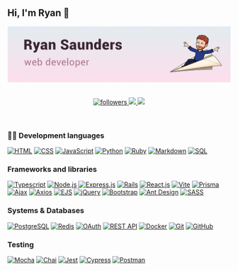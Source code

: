 ## Hi, I'm Ryan 👋

<!--
**RyanMSaunders/RyanMSaunders** is a ✨ _special_ ✨ repository because its `README.md` (this file) appears on your GitHub profile.

Here are some ideas to get you started:

- 🔭 I’m currently working on ...
- 🌱 I’m currently learning ...
- 👯 I’m looking to collaborate on ...
- 🤔 I’m looking for help with ...
- 💬 Ask me about ...
- 📫 How to reach me: ...
- 😄 Pronouns: ...
- ⚡ Fun fact: ...
-->



!["Ryan Saunders Banner"](./assets/github_professional_coverphoto_paperplane_withText.jpg)

<!-- <h3 align="left">
  Hi there <img src="https://media.giphy.com/media/hvRJCLFzcasrR4ia7z/giphy.gif" width="28">
</h3> -->

<!-- <h3 align="center"> 
   Hobbies:  🎸👨‍💻🎤, 
</h3> -->
<br/>
 <div align="center"> 
    <a href="https://github.com/RyanMSaunders">
      <img alt="followers" title="Follow me on Github" src="https://custom-icon-badges.herokuapp.com/github/followers/RyanMSaunders?color=236ad3&labelColor=1155ba&style=for-the-badge&logo=person-add&label=Follow&logoColor=white"/>
    </a>
    <a href = "mailto: ryan.s.maguire@gmail.com">
      <img src="https://img.shields.io/badge/-Gmail-%23333?style=for-the-badge&logo=gmail&logoColor=red" target="_blank">
    </a>
    <a href="https://www.linkedin.com/in/ryanmsaunders/" target="_blank">
      <img src="https://img.shields.io/badge/-LinkedIn-%230077B5?style=for-the-badge&logo=linkedin&logoColor=white" target="_blank">
    </a> 
  </div>
<br/>
<br/>


<h3 align="left">
  👨‍💻 Development languages
</h3>
<p align="left">
    <a href="#"><img alt="HTML" src="https://img.shields.io/badge/HTML-E34F26.svg?logo=html5&logoColor=white"></a>
    <a href="#"><img alt="CSS" src="https://img.shields.io/badge/CSS-1572B6.svg?logo=css3&logoColor=white"></a>
    <a href="#"><img alt="JavaScript" src="https://img.shields.io/badge/JavaScript-F7DF1E.svg?logo=javascript&logoColor=black"></a>
    <a href="#"><img alt="Python" src="https://img.shields.io/badge/Python-3776AB.svg?logo=python&logoColor=white"></a>
    <a href="#"><img alt="Ruby" src="https://img.shields.io/badge/Ruby-CC342D.svg?logo=ruby&logoColor=white"></a>
    <a href="#"><img alt="Markdown" src="https://img.shields.io/badge/Markdown-000000.svg?logo=markdown&logoColor=white"></a>
    <a href="#"><img alt="SQL" src="https://img.shields.io/badge/SQL-025E8C.svg?logo=postgresql&logoColor=white"></a>
    

</p>

<h3 align="left">
  Frameworks and libraries
</h3>
<p align="left">
    <a href="#"><img alt="Typescript" src="https://img.shields.io/badge/TypeScript-3178C6.svg?logo=typescript&logoColor=white"></a>
    <a href="#"><img alt="Node.js" src="https://img.shields.io/badge/Node.js-339933.svg?logo=nodedotjs&logoColor=white"></a>
    <a href="#"><img alt="Express.js" src="https://img.shields.io/badge/Express.js-000000.svg?logo=express&logoColor=white"></a>
    <a href="#"><img alt="Rails" src="https://img.shields.io/badge/Rails-CC0000.svg?logo=rubyonrails&logoColor=white"></a>
    <a href="#"><img alt="React.js" src="https://img.shields.io/badge/React.js-61DAFB.svg?logo=react&logoColor=black"></a>
    <a href="#"><img alt="Vite" src="https://img.shields.io/badge/Vite-646CFF.svg?logo=vite&logoColor=white"></a>
    <a href="#"><img alt="Prisma" src="https://img.shields.io/badge/Prisma-2D3748.svg?logo=prisma&logoColor=white"></a>
    <a href="#"><img alt="Ajax" src="https://img.shields.io/badge/Ajax-008080.svg?logo=ajax&logoColor=white"></a>
    <a href="#"><img alt="Axios" src="https://img.shields.io/badge/Axios-5A29E4.svg?logo=axios&logoColor=white"></a>
    <a href="#"><img alt="EJS" src="https://img.shields.io/badge/EJS-000000.svg?logo=ejs&logoColor=white"></a>
    <a href="#"><img alt="jQuery" src="https://img.shields.io/badge/jQuery-0769AD.svg?logo=jquery&logoColor=white"></a>
    <a href="#"><img alt="Bootstrap" src="https://img.shields.io/badge/Bootstrap-7952B3.svg?logo=bootstrap&logoColor=white"></a>
    <a href="#"><img alt="Ant Design" src="https://img.shields.io/badge/Ant%20Design-0170FE.svg?logo=antdesign&logoColor=white"></a>
    <a href="#"><img alt="SASS" src="https://img.shields.io/badge/SASS-CC6699.svg?logo=sass&logoColor=white"></a>
</p>

<h3 align="left">
  Systems & Databases
</h3>
<p align="left">
    <a href="#"><img alt="PostgreSQL" src="https://img.shields.io/badge/PostgreSQL-336791.svg?logo=postgresql&logoColor=white"></a>
    <a href="#"><img alt="Redis" src="https://img.shields.io/badge/Redis-DC382D.svg?logo=redis&logoColor=white"></a>
    <a href="#"><img alt="OAuth" src="https://img.shields.io/badge/OAuth-4285F4.svg?logo=oauth&logoColor=white"></a>
    <a href="#"><img alt="REST API" src="https://img.shields.io/badge/REST-02569B.svg?logo=rest&logoColor=white"></a>
    <a href="#"><img alt="Docker" src="https://img.shields.io/badge/Docker-2496ED.svg?logo=docker&logoColor=white"></a>
    <a href="#"><img alt="Git" src="https://img.shields.io/badge/Git-F05032.svg?logo=git&logoColor=white"></a>
    <a href="#"><img alt="GitHub" src="https://img.shields.io/badge/GitHub-181717.svg?logo=github&logoColor=white"></a>
</p>

<h3 align="left">
  Testing
</h3>
<p align="left">
    <a href="#"><img alt="Mocha" src="https://img.shields.io/badge/Mocha-8D6748.svg?logo=mocha&logoColor=white"></a>
    <a href="#"><img alt="Chai" src="https://img.shields.io/badge/Chai-A30701.svg?logo=chai&logoColor=white"></a>
    <a href="#"><img alt="Jest" src="https://img.shields.io/badge/Jest-C21325.svg?logo=jest&logoColor=white"></a>
    <a href="#"><img alt="Cypress" src="https://img.shields.io/badge/Cypress-17202C.svg?logo=cypress&logoColor=white"></a>
    <a href="#"><img alt="Postman" src="https://img.shields.io/badge/Postman-FF6C37.svg?logo=postman&logoColor=white"></a>
</p>